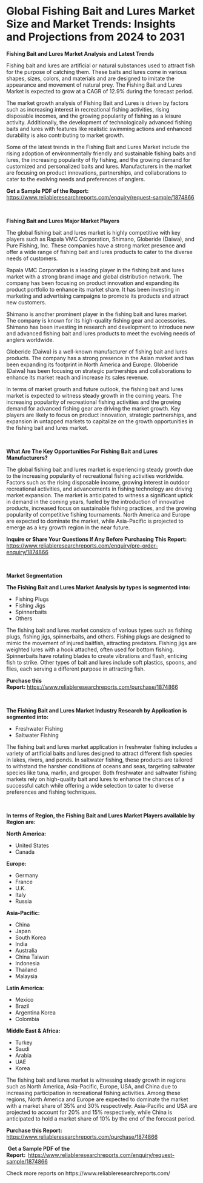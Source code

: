 <p><h1>Global Fishing Bait and Lures Market Size and Market Trends: Insights and Projections from 2024 to 2031</h1></p><p><strong>Fishing Bait and Lures Market Analysis and Latest Trends</strong></p>
<p><p>Fishing bait and lures are artificial or natural substances used to attract fish for the purpose of catching them. These baits and lures come in various shapes, sizes, colors, and materials and are designed to imitate the appearance and movement of natural prey. The Fishing Bait and Lures Market is expected to grow at a CAGR of 12.9% during the forecast period. </p><p>The market growth analysis of Fishing Bait and Lures is driven by factors such as increasing interest in recreational fishing activities, rising disposable incomes, and the growing popularity of fishing as a leisure activity. Additionally, the development of technologically advanced fishing baits and lures with features like realistic swimming actions and enhanced durability is also contributing to market growth.</p><p>Some of the latest trends in the Fishing Bait and Lures Market include the rising adoption of environmentally friendly and sustainable fishing baits and lures, the increasing popularity of fly fishing, and the growing demand for customized and personalized baits and lures. Manufacturers in the market are focusing on product innovations, partnerships, and collaborations to cater to the evolving needs and preferences of anglers.</p></p>
<p><strong>Get a Sample PDF of the Report:&nbsp;</strong> <a href="https://www.reliableresearchreports.com/enquiry/request-sample/1874866">https://www.reliableresearchreports.com/enquiry/request-sample/1874866</a></p>
<p>&nbsp;</p>
<p><strong>Fishing Bait and Lures Major Market Players</strong></p>
<p><p>The global fishing bait and lures market is highly competitive with key players such as Rapala VMC Corporation, Shimano, Globeride (Daiwa), and Pure Fishing, Inc. These companies have a strong market presence and offer a wide range of fishing bait and lures products to cater to the diverse needs of customers.</p><p>Rapala VMC Corporation is a leading player in the fishing bait and lures market with a strong brand image and global distribution network. The company has been focusing on product innovation and expanding its product portfolio to enhance its market share. It has been investing in marketing and advertising campaigns to promote its products and attract new customers.</p><p>Shimano is another prominent player in the fishing bait and lures market. The company is known for its high-quality fishing gear and accessories. Shimano has been investing in research and development to introduce new and advanced fishing bait and lures products to meet the evolving needs of anglers worldwide.</p><p>Globeride (Daiwa) is a well-known manufacturer of fishing bait and lures products. The company has a strong presence in the Asian market and has been expanding its footprint in North America and Europe. Globeride (Daiwa) has been focusing on strategic partnerships and collaborations to enhance its market reach and increase its sales revenue.</p><p>In terms of market growth and future outlook, the fishing bait and lures market is expected to witness steady growth in the coming years. The increasing popularity of recreational fishing activities and the growing demand for advanced fishing gear are driving the market growth. Key players are likely to focus on product innovation, strategic partnerships, and expansion in untapped markets to capitalize on the growth opportunities in the fishing bait and lures market.</p></p>
<p>&nbsp;</p>
<p><strong>What Are The Key Opportunities For Fishing Bait and Lures Manufacturers?</strong></p>
<p><p>The global fishing bait and lures market is experiencing steady growth due to the increasing popularity of recreational fishing activities worldwide. Factors such as the rising disposable income, growing interest in outdoor recreational activities, and advancements in fishing technology are driving market expansion. The market is anticipated to witness a significant uptick in demand in the coming years, fueled by the introduction of innovative products, increased focus on sustainable fishing practices, and the growing popularity of competitive fishing tournaments. North America and Europe are expected to dominate the market, while Asia-Pacific is projected to emerge as a key growth region in the near future.</p></p>
<p><strong>Inquire or Share Your Questions If Any Before Purchasing This Report:</strong> <a href="https://www.reliableresearchreports.com/enquiry/pre-order-enquiry/1874866">https://www.reliableresearchreports.com/enquiry/pre-order-enquiry/1874866</a></p>
<p>&nbsp;</p>
<p><strong>Market Segmentation</strong></p>
<p><strong>The Fishing Bait and Lures Market Analysis by types is segmented into:</strong></p>
<p><ul><li>Fishing Plugs</li><li>Fishing Jigs</li><li>Spinnerbaits</li><li>Others</li></ul></p>
<p><p>The fishing bait and lures market consists of various types such as fishing plugs, fishing jigs, spinnerbaits, and others. Fishing plugs are designed to mimic the movement of injured baitfish, attracting predators. Fishing jigs are weighted lures with a hook attached, often used for bottom fishing. Spinnerbaits have rotating blades to create vibrations and flash, enticing fish to strike. Other types of bait and lures include soft plastics, spoons, and flies, each serving a different purpose in attracting fish.</p></p>
<p><strong>Purchase this Report:&nbsp;</strong><a href="https://www.reliableresearchreports.com/purchase/1874866">https://www.reliableresearchreports.com/purchase/1874866</a></p>
<p>&nbsp;</p>
<p><strong>The Fishing Bait and Lures Market Industry Research by Application is segmented into:</strong></p>
<p><ul><li>Freshwater Fishing</li><li>Saltwater Fishing</li></ul></p>
<p><p>The fishing bait and lures market application in freshwater fishing includes a variety of artificial baits and lures designed to attract different fish species in lakes, rivers, and ponds. In saltwater fishing, these products are tailored to withstand the harsher conditions of oceans and seas, targeting saltwater species like tuna, marlin, and grouper. Both freshwater and saltwater fishing markets rely on high-quality bait and lures to enhance the chances of a successful catch while offering a wide selection to cater to diverse preferences and fishing techniques.</p></p>
<p>&nbsp;</p>
<p><strong>In terms of Region, the Fishing Bait and Lures Market Players available by Region are:</strong></p>
<p>
    <p> <strong> North America: </strong>
        <ul>
            <li>United States</li>
            <li>Canada</li>
        </ul>
        </p> 
    <p> <strong> Europe: </strong>
        <ul>
            <li>Germany</li>
            <li>France</li>
            <li>U.K.</li>
            <li>Italy</li>
            <li>Russia</li>
        </ul>
        </p> 
    <p> <strong> Asia-Pacific: </strong>
        <ul>
            <li>China</li>
            <li>Japan</li>
            <li>South Korea</li>
            <li>India</li>
            <li>Australia</li>
            <li>China Taiwan</li>
            <li>Indonesia</li>
            <li>Thailand</li>
            <li>Malaysia</li>
        </ul>
        </p> 
    <p> <strong> Latin America: </strong>
        <ul>
            <li>Mexico</li>
            <li>Brazil</li>
            <li>Argentina Korea</li>
            <li>Colombia</li>
        </ul>
        </p> 
    <p> <strong> Middle East & Africa: </strong>
        <ul>
            <li>Turkey</li>
            <li>Saudi</li>
            <li>Arabia</li>
            <li>UAE</li>
            <li>Korea</li>
        </ul>
    </p>
    </p>
<p><p>The fishing bait and lures market is witnessing steady growth in regions such as North America, Asia-Pacific, Europe, USA, and China due to increasing participation in recreational fishing activities. Among these regions, North America and Europe are expected to dominate the market with a market share of 35% and 30% respectively. Asia-Pacific and USA are projected to account for 20% and 15% respectively, while China is anticipated to hold a market share of 10% by the end of the forecast period.</p></p>
<p><strong>Purchase this Report: </strong><a href="https://www.reliableresearchreports.com/purchase/1874866">https://www.reliableresearchreports.com/purchase/1874866</a></p>
<p>&nbsp;<strong>Get a Sample PDF of the Report:&nbsp;&nbsp;</strong><a href="https://www.reliableresearchreports.com/enquiry/request-sample/1874866">https://www.reliableresearchreports.com/enquiry/request-sample/1874866</a></p>
<p><strong></strong></p>
<p>Check more reports on https://www.reliableresearchreports.com/</p>